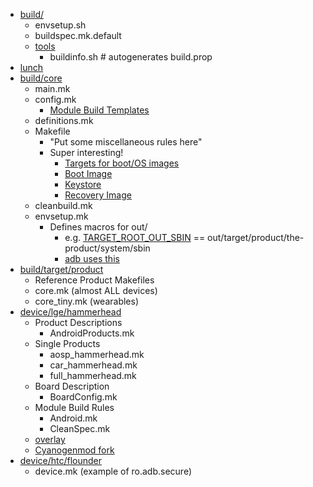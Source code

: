 - [build/](http://androidxref.com/5.1.0_r1/xref/build)
  - envsetup.sh
  - buildspec.mk.default
  - [tools](http://androidxref.com/5.1.0_r1/xref/build/tools/)
    - buildinfo.sh # autogenerates build.prop
- [lunch](http://androidxref.com/5.1.0_r1/xref/build/envsetup.sh#481)
- [build/core](http://androidxref.com/5.1.0_r1/xref/build/core/)
  - main.mk
  - config.mk
    - [Module Build Templates](http://androidxref.com/5.1.0_r1/xref/build/core/config.mk#62)
  - definitions.mk
  - Makefile
    - "Put some miscellaneous rules here"
    - Super interesting!
      - [Targets for boot/OS images](http://androidxref.com/5.1.0_r1/xref/build/core/Makefile#422)
      - [Boot Image](http://androidxref.com/5.1.0_r1/xref/build/core/Makefile#465)
      - [Keystore](http://androidxref.com/5.1.0_r1/xref/build/core/Makefile#646)
      - [Recovery Image](http://androidxref.com/5.1.0_r1/xref/build/core/Makefile#739)
  - cleanbuild.mk
  - envsetup.mk
    - Defines macros for out/
      - e.g. [TARGET_ROOT_OUT_SBIN](http://androidxref.com/5.1.0_r1/xref/build/core/envsetup.mk#370) == out/target/product/the-product/system/sbin
      - [adb uses this](http://androidxref.com/5.1.0_r1/xref/system/core/adb/Android.mk#131)
- [build/target/product](http://androidxref.com/5.1.0_r1/xref/build/target/product/)
  - Reference Product Makefiles
  - core.mk (almost ALL devices)
  - core_tiny.mk (wearables)
- [device/lge/hammerhead](http://androidxref.com/5.1.0_r1/xref/device/lge/hammerhead/)
  - Product Descriptions
    - AndroidProducts.mk
  - Single Products
    - aosp_hammerhead.mk
    - car_hammerhead.mk
    - full_hammerhead.mk
  - Board Description
    - BoardConfig.mk
  - Module Build Rules
    - Android.mk
    - CleanSpec.mk
  - [overlay](http://androidxref.com/5.1.0_r1/xref/device/lge/hammerhead/overlay/)
  - [Cyanogenmod fork](https://github.com/CyanogenMod/android_device_lge_hammerhead)
- [device/htc/flounder](http://androidxref.com/5.1.0_r1/xref/device/htc/flounder/)
  - device.mk (example of ro.adb.secure)
